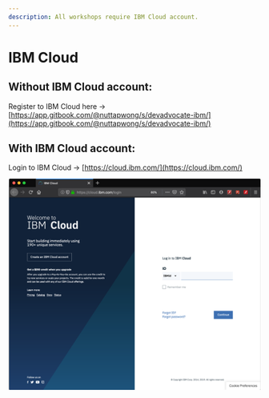 ```yaml
---
description: All workshops require IBM Cloud account.
---
```


# IBM Cloud

## Without IBM Cloud account:

Register to IBM Cloud here -&gt; [https://app.gitbook.com/@nuttapwong/s/devadvocate-ibm/](https://app.gitbook.com/@nuttapwong/s/devadvocate-ibm/)

## With IBM Cloud account:

Login to IBM Cloud -&gt; [https://cloud.ibm.com/](https://cloud.ibm.com/)

![](../.gitbook/assets/image%20%287%29.png)

